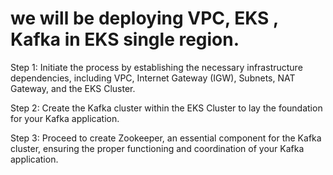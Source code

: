 # we will be deploying VPC, EKS , Kafka in EKS single region.

Step 1: Initiate the process by establishing the necessary infrastructure dependencies, including VPC, Internet Gateway (IGW), Subnets, NAT Gateway, and the EKS Cluster.

Step 2: Create the Kafka cluster within the EKS Cluster to lay the foundation for your Kafka application.

Step 3: Proceed to create Zookeeper, an essential component for the Kafka cluster, ensuring the proper functioning and coordination of your Kafka application.


